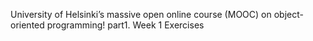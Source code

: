  University of Helsinki’s massive open online course (MOOC) on object-oriented programming!
 part1.
 Week 1 Exercises 